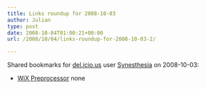```yaml
---
title: Links roundup for 2008-10-03
author: Julian
type: post
date: 2008-10-04T01:00:21+00:00
url: /2008/10/04/links-roundup-for-2008-10-03-2/

---
```

Shared bookmarks for [del.icio.us][1] user [Synesthesia][2] on 2008-10-03:

  * [WiX Preprocessor][3] 
    none</li> </ul>

 [1]: https://del.icio.us/
 [2]: https://del.icio.us/synesthesia
 [3]: https://wix.sourceforge.net/manual-wix2/preprocessor.htm